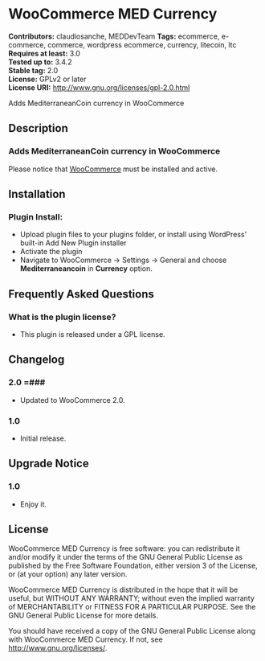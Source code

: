 # WooCommerce MED Currency #
**Contributors:** claudiosanche, MEDDevTeam
**Tags:** ecommerce, e-commerce, commerce, wordpress ecommerce, currency, litecoin, ltc  
**Requires at least:** 3.0  
**Tested up to:** 3.4.2  
**Stable tag:** 2.0  
**License:** GPLv2 or later  
**License URI:** http://www.gnu.org/licenses/gpl-2.0.html  

Adds MediterraneanCoin currency in WooCommerce

## Description ##

### Adds MediterraneanCoin currency in WooCommerce ###

Please notice that [WooCommerce](http://wordpress.org/extend/plugins/woocommerce/) must be installed and active.

## Installation ##

### Plugin Install: ###

* Upload plugin files to your plugins folder, or install using WordPress' built-in Add New Plugin installer
* Activate the plugin
* Navigate to WooCommerce -> Settings -> General and choose **Mediterraneancoin** in **Currency** option.

## Frequently Asked Questions ##

### What is the plugin license? ###

* This plugin is released under a GPL license.

## Changelog ##

### 2.0 =###

* Updated to WooCommerce 2.0.

### 1.0 ###

* Initial release.

## Upgrade Notice ##

### 1.0 ###

* Enjoy it.

## License ##

WooCommerce MED Currency is free software: you can redistribute it and/or modify it under the terms of the GNU General Public License as published
by the Free Software Foundation, either version 3 of the License, or (at your option) any later version.

WooCommerce MED Currency is distributed in the hope that it will be useful, but WITHOUT ANY WARRANTY; without even the implied warranty of
MERCHANTABILITY or FITNESS FOR A PARTICULAR PURPOSE. See the GNU General Public License for more details.

You should have received a copy of the GNU General Public License along with WooCommerce MED Currency. If not, see <http://www.gnu.org/licenses/>.
